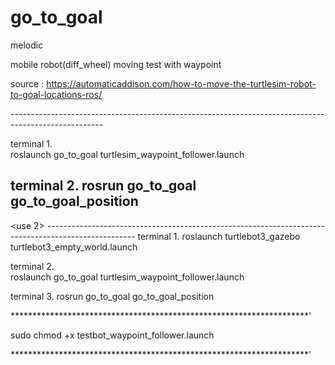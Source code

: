 # go_to_goal

melodic 

mobile robot(diff_wheel) moving test with waypoint

source : https://automaticaddison.com/how-to-move-the-turtlesim-robot-to-goal-locations-ros/

<use> -----------------------------------------------------------------------------------------------------

terminal 1.   
  roslaunch go_to_goal turtlesim_waypoint_follower.launch
  
terminal 2.
  rosrun go_to_goal go_to_goal_position
------------------------------------------------------------------------------------------------------------

<use 2> ----------------------------------------------------------------------------------------------------
terminal 1.
  roslaunch turtlebot3_gazebo turtlebot3_empty_world.launch

terminal 2.   
  roslaunch go_to_goal turtlesim_waypoint_follower.launch
  
terminal 3.
  rosrun go_to_goal go_to_goal_position
  
  
  
  
  ********************************************************************'
  
  sudo chmod +x testbot_waypoint_follower.launch
  
  ********************************************************************'
